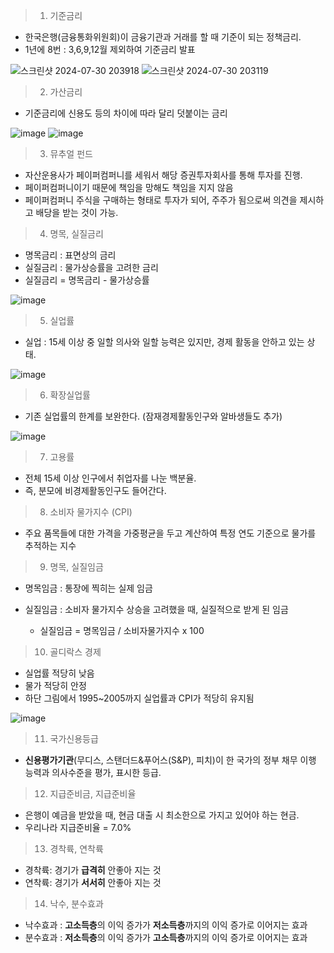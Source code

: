 > 1. 기준금리
- 한국은행(금융통화위원회)이 금융기관과 거래를 할 때 기준이 되는 정책금리.
- 1년에 8번 : 3,6,9,12월 제외하여 기준금리 발표

![스크린샷 2024-07-30 203918](https://github.com/user-attachments/assets/f0adc860-f3c4-4a78-a470-da04274ce83d)
![스크린샷 2024-07-30 203119](https://github.com/user-attachments/assets/fa952bb8-ec3a-4254-8326-2fe8a30897be)


> 2. 가산금리
- 기준금리에 신용도 등의 차이에 따라 달리 덧붙이는 금리

![image](https://github.com/user-attachments/assets/dc1d50d6-254c-4a5d-91c3-1ce8ed07fb4e)
![image](https://github.com/user-attachments/assets/1512909d-61e3-48ff-98ee-ae8d3a2e70b7)

> 3. 뮤추얼 펀드
- 자산운용사가 페이퍼컴퍼니를 세워서 해당 증권투자회사를 통해 투자를 진행.
- 페이퍼컴퍼니이기 때문에 책임을 망해도 책임을 지지 않음
- 페이퍼컴퍼니 주식을 구매하는 형태로 투자가 되어, 주주가 됨으로써 의견을 제시하고 배당을 받는 것이 가능. 

> 4. 명목, 실질금리
- 명목금리 : 표면상의 금리
- 실질금리 : 물가상승률을 고려한 금리
- 실질금리 = 명목금리 - 물가상승률

![image](https://github.com/user-attachments/assets/fb44b02b-3515-4856-ba66-16059278a8cf)

> 5. 실업률
- 실업 : 15세 이상 중 일할 의사와 일할 능력은 있지만, 경제 활동을 안하고 있는 상태.

![image](https://github.com/user-attachments/assets/8c5d8cc1-8f23-4739-80a6-c5989213a9df)

> 6. 확장실업률
- 기존 실업률의 한계를 보완한다. (잠재경제활동인구와 알바생들도 추가)

![image](https://github.com/user-attachments/assets/fc2a33af-a696-47a1-803f-f5088ddba5bb)


> 7. 고용률
- 전체 15세 이상 인구에서 취업자를 나눈 백분율.
- 즉, 분모에 비경제활동인구도 들어간다.

> 8. 소비자 물가지수 (CPI)
- 주요 품목들에 대한 가격을 가중평균을 두고 계산하여 특정 연도 기준으로 물가를 추적하는 지수

> 9. 명목, 실질임금
- 명목임금 : 통장에 찍히는 실제 임금
- 실질임금 : 소비자 물가지수 상승을 고려했을 때, 실질적으로 받게 된 임금
    
    + 실질임금 = 명목임금 / 소비자물가지수 x 100

> 10. 골디락스 경제
- 실업률 적당히 낮음
- 물가 적당히 안정
- 하단 그림에서 1995~2005까지 실업률과 CPI가 적당히 유지됨

![image](https://github.com/user-attachments/assets/47b99ff6-4239-493f-9873-d7fdab5aaa8c)

> 11. 국가신용등급
- **신용평가기관**(무디스, 스탠더드&푸어스(S&P), 피치)이 한 국가의 정부 채무 이행 능력과 의사수준을 평가, 표시한 등급.

> 12. 지급준비금, 지급준비율
- 은행이 예금을 받았을 때, 현금 대출 시 최소한으로 가지고 있어야 하는 현금.
- 우리나라 지급준비율 = 7.0%

> 13. 경착륙, 연착륙
- 경착륙: 경기가 **급격히** 안좋아 지는 것
- 연착륙: 경기가 __서서히__ 안좋아 지는 것

> 14. 낙수, 분수효과
- 낙수효과 : **고소득층**의 이익 증가가 **저소득층**까지의 이익 증가로 이어지는 효과
- 분수효과 : **저소득층**의 이익 증가가 **고소득층**까지의 이익 증가로 이어지는 효과